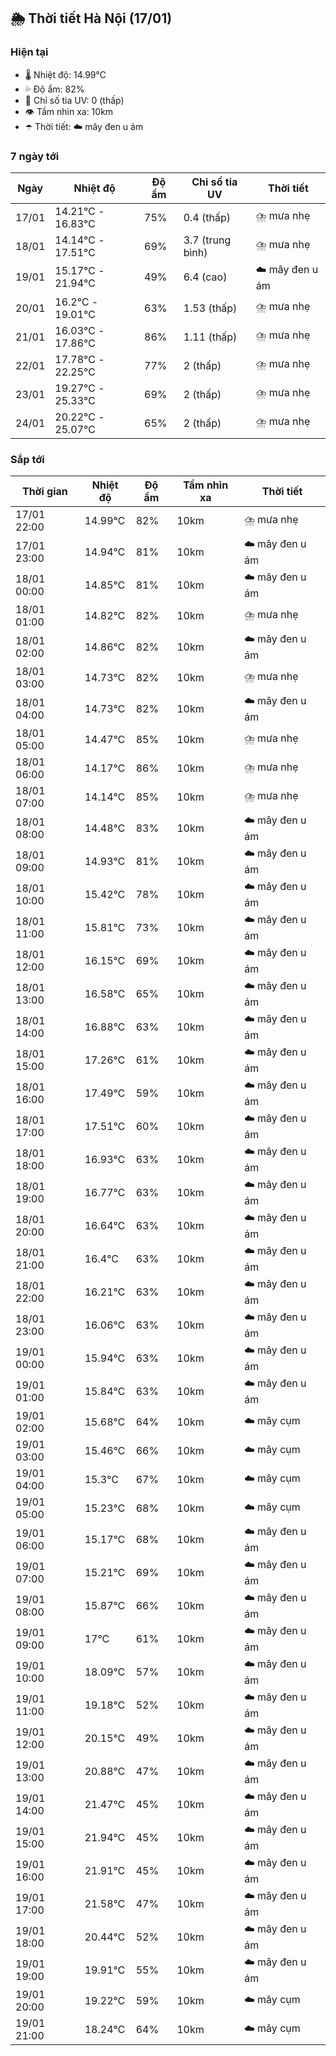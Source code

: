 ## 🌦️ Thời tiết Hà Nội (17/01)

### Hiện tại

- 🌡️ Nhiệt độ: 14.99℃
- 💦 Độ ẩm: 82%
- 🌟 Chỉ số tia UV: 0 (thấp)
- 👁️ Tầm nhìn xa: 10km
- ☂️ Thời tiết: ☁️ mây đen u ám

### 7 ngày tới

| Ngày | Nhiệt độ | Độ ẩm | Chỉ số tia UV | Thời tiết |
| --- | --- | --- | --- | --- |
| 17/01 | 14.21℃ - 16.83℃ | 75% | 0.4 (thấp) | ⛈️ mưa nhẹ |
| 18/01 | 14.14℃ - 17.51℃ | 69% | 3.7 (trung bình) | ⛈️ mưa nhẹ |
| 19/01 | 15.17℃ - 21.94℃ | 49% | 6.4 (cao) | ☁️ mây đen u ám |
| 20/01 | 16.2℃ - 19.01℃ | 63% | 1.53 (thấp) | ⛈️ mưa nhẹ |
| 21/01 | 16.03℃ - 17.86℃ | 86% | 1.11 (thấp) | ⛈️ mưa nhẹ |
| 22/01 | 17.78℃ - 22.25℃ | 77% | 2 (thấp) | ⛈️ mưa nhẹ |
| 23/01 | 19.27℃ - 25.33℃ | 69% | 2 (thấp) | ⛈️ mưa nhẹ |
| 24/01 | 20.22℃ - 25.07℃ | 65% | 2 (thấp) | ⛈️ mưa nhẹ |

### Sắp tới

| Thời gian | Nhiệt độ | Độ ẩm | Tầm nhìn xa | Thời tiết |
| --- | --- | --- | --- | --- |
| 17/01 22:00 | 14.99℃ | 82% | 10km | ⛈️ mưa nhẹ |
| 17/01 23:00 | 14.94℃ | 81% | 10km | ☁️ mây đen u ám |
| 18/01 00:00 | 14.85℃ | 81% | 10km | ☁️ mây đen u ám |
| 18/01 01:00 | 14.82℃ | 82% | 10km | ⛈️ mưa nhẹ |
| 18/01 02:00 | 14.86℃ | 82% | 10km | ☁️ mây đen u ám |
| 18/01 03:00 | 14.73℃ | 82% | 10km | ⛈️ mưa nhẹ |
| 18/01 04:00 | 14.73℃ | 82% | 10km | ☁️ mây đen u ám |
| 18/01 05:00 | 14.47℃ | 85% | 10km | ⛈️ mưa nhẹ |
| 18/01 06:00 | 14.17℃ | 86% | 10km | ⛈️ mưa nhẹ |
| 18/01 07:00 | 14.14℃ | 85% | 10km | ⛈️ mưa nhẹ |
| 18/01 08:00 | 14.48℃ | 83% | 10km | ☁️ mây đen u ám |
| 18/01 09:00 | 14.93℃ | 81% | 10km | ☁️ mây đen u ám |
| 18/01 10:00 | 15.42℃ | 78% | 10km | ☁️ mây đen u ám |
| 18/01 11:00 | 15.81℃ | 73% | 10km | ☁️ mây đen u ám |
| 18/01 12:00 | 16.15℃ | 69% | 10km | ☁️ mây đen u ám |
| 18/01 13:00 | 16.58℃ | 65% | 10km | ☁️ mây đen u ám |
| 18/01 14:00 | 16.88℃ | 63% | 10km | ☁️ mây đen u ám |
| 18/01 15:00 | 17.26℃ | 61% | 10km | ☁️ mây đen u ám |
| 18/01 16:00 | 17.49℃ | 59% | 10km | ☁️ mây đen u ám |
| 18/01 17:00 | 17.51℃ | 60% | 10km | ☁️ mây đen u ám |
| 18/01 18:00 | 16.93℃ | 63% | 10km | ☁️ mây đen u ám |
| 18/01 19:00 | 16.77℃ | 63% | 10km | ☁️ mây đen u ám |
| 18/01 20:00 | 16.64℃ | 63% | 10km | ☁️ mây đen u ám |
| 18/01 21:00 | 16.4℃ | 63% | 10km | ☁️ mây đen u ám |
| 18/01 22:00 | 16.21℃ | 63% | 10km | ☁️ mây đen u ám |
| 18/01 23:00 | 16.06℃ | 63% | 10km | ☁️ mây đen u ám |
| 19/01 00:00 | 15.94℃ | 63% | 10km | ☁️ mây đen u ám |
| 19/01 01:00 | 15.84℃ | 63% | 10km | ☁️ mây đen u ám |
| 19/01 02:00 | 15.68℃ | 64% | 10km | ☁️ mây cụm |
| 19/01 03:00 | 15.46℃ | 66% | 10km | ☁️ mây cụm |
| 19/01 04:00 | 15.3℃ | 67% | 10km | ☁️ mây cụm |
| 19/01 05:00 | 15.23℃ | 68% | 10km | ☁️ mây cụm |
| 19/01 06:00 | 15.17℃ | 68% | 10km | ☁️ mây đen u ám |
| 19/01 07:00 | 15.21℃ | 69% | 10km | ☁️ mây đen u ám |
| 19/01 08:00 | 15.87℃ | 66% | 10km | ☁️ mây đen u ám |
| 19/01 09:00 | 17℃ | 61% | 10km | ☁️ mây đen u ám |
| 19/01 10:00 | 18.09℃ | 57% | 10km | ☁️ mây đen u ám |
| 19/01 11:00 | 19.18℃ | 52% | 10km | ☁️ mây đen u ám |
| 19/01 12:00 | 20.15℃ | 49% | 10km | ☁️ mây đen u ám |
| 19/01 13:00 | 20.88℃ | 47% | 10km | ☁️ mây đen u ám |
| 19/01 14:00 | 21.47℃ | 45% | 10km | ☁️ mây đen u ám |
| 19/01 15:00 | 21.94℃ | 45% | 10km | ☁️ mây đen u ám |
| 19/01 16:00 | 21.91℃ | 45% | 10km | ☁️ mây đen u ám |
| 19/01 17:00 | 21.58℃ | 47% | 10km | ☁️ mây đen u ám |
| 19/01 18:00 | 20.44℃ | 52% | 10km | ☁️ mây đen u ám |
| 19/01 19:00 | 19.91℃ | 55% | 10km | ☁️ mây đen u ám |
| 19/01 20:00 | 19.22℃ | 59% | 10km | ☁️ mây cụm |
| 19/01 21:00 | 18.24℃ | 64% | 10km | ☁️ mây cụm |
